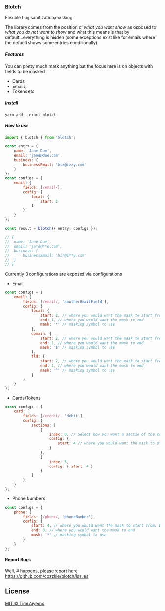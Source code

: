 ### Blotch

Flexible Log sanitization/masking.

The library comes from the position of _what you want show_ as opposed to _what you do not want to show_ and what this means is that by default...everything is hidden (some exceptions exist like for emails where the default shows some entries conditionally).

##### Features

You can pretty much mask anything but the focus here is on objects with fields to be masked
- Cards
- Emails
- Tokens
etc

##### Install

`yarn add --exact blotch`


##### How to use

```javascript
import { blotch } from 'blotch';

const entry = {
    name: 'Jane Doe',
    email: 'jane@doe.com',
    business: {
        businessEmail: 'biz@izzy.com'
    }
};
const configs = {
    email: {
        fields: [/email/],
        config: {
            local: {
                start: 2
            }
        }
    }
};

const result = blotch({ entry, configs });

// {
//  name: 'Jane Doe',
//  email: 'ja*e@**e.com',
//  business: {
//      businessEmail: 'bi*@i**y.com'
//  }
// }
```

Currently 3 configurations are exposed via configurations

- Email

```javascript
const configs = {
    email: {
        fields: [/email/, 'anotherEmailField'],
        config: {
            local: {
                start: 2, // where you would want the mask to start from
                end: 1, // where you would want the mask to end
                mask: '*' // masking symbol to use
            },
            domain: {
                start: 2, // where you would want the mask to start from
                end: 1, // where you would want the mask to end
                mask: '$' // masking symbol to use
            },
            tld: {
                start: 2, // where you would want the mask to start from
                end: 1, // where you would want the mask to end
                mask: '^' // masking symbol to use
            }
        }
    }
};
```

- Cards/Tokens

```javascript
const configs = {
    card: {
        fields: [/credit/, 'debit'],
        config: {
            sections: [
                {
                    index: 0, // Select how you want a sectio of the card to be masked
                    config: {
                        start: 4 // where you would want the mask to start from
                    }
                },
                {
                    index: 3,
                    config: { start: 4 }
                }
            ]
        }
    }
};
```

- Phone Numbers

```javascript
const configs = {
    phone: {
        fields: [/phone/, 'phoneNumber'],
        config: {
            start: 4, // where you would want the mask to start from. Default is 4
            end: 0, // where you would want the mask to end
            mask: '*' // masking symbol to use
        }
    }
};
```

#### Report Bugs

Well, #$%$ happens, please report here https://github.com/cozzbie/blotch/issues


## License

[MIT © Timi Aiyemo](https://cozzbie.mit-license.org/)